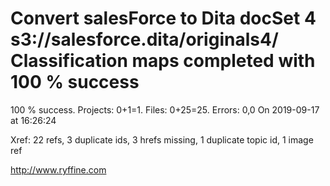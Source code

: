 # Convert salesForce to Dita docSet 4 s3://salesforce.dita/originals4/ Classification maps completed with 100 % success

100 % success. Projects: 0+1=1.  Files: 0+25=25. Errors: 0,0  On 2019-09-17 at 16:26:24

Xref: 22 refs, 3 duplicate ids, 3 hrefs missing, 1 duplicate topic id, 1 image ref



http://www.ryffine.com
